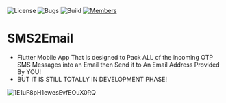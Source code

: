 ![License](https://img.shields.io/badge/license-BSD--3-orange) ![Bugs](https://img.shields.io/badge/bugs-0%20open-brightgreen) ![Build](https://img.shields.io/badge/Build-passing-brightgreen?logo=github) [![Members](https://img.shields.io/discord/750034898680807434?label=members&logo=discord&color=7289da)](https://discord.gg/CHZea8zvBG)


# SMS2Email

- Flutter Mobile App That is designed to Pack ALL of the incoming OTP SMS Messages into an Email then Send it to An Email Address Provided By YOU!
- BUT IT IS STILL TOTALLY IN DEVELOPMENT PHASE!


![1E1uF8pH1ewesEvfEOuX0RQ](https://github.com/user-attachments/assets/910ca1b3-02f8-4ae5-9025-64799e55df34)
